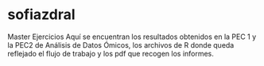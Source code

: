 # sofiazdral
Master Ejercicios
Aquí se encuentran los resultados obtenidos en la PEC 1 y la PEC2 de Análisis de Datos Ómicos, los archivos de R donde queda reflejado el flujo de trabajo y los pdf que recogen los informes.
